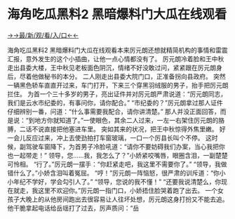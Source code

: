 # 海角吃瓜黑料2 黑暗爆料门大瓜在线观看

<a href="https://hyp.senfoop.com?https://github.com">→→最/新/观/看/入/口←←</a>



海角吃瓜黑料2 黑暗爆料门大瓜在线观看本来厉元朗还想就精简机构的事情和雷震汇报，意外发生的这个小插曲，让他一点心情都没有了。
厉元朗冷着脸和王中秋走出县委大楼，王中秋见老板面色阴沉，情绪不好没敢过问，紧紧跟在厉元朗身后，尽着他做秘书的本分。
二人刚走出县委大院门口，正准备拐向县政府。
突然一辆黑色轿车直直开过来，车门打开，下来三个穿黑羽绒服的男子，抬手把厉元朗拦住。
为首一个三十多岁的男子，亮出证件并对厉元朗严肃说道：“厉元朗同志，我们是云水市纪委的，有事问你，请你配合。”
“市纪委的？”厉元朗拿过那人证件仔细辨别一番，问道：“什么事需要我配合，请你讲清楚。”
那人并没正面回答，而是说：“到地方你就知道了。”一使眼色，其余二人过来，一左一右架住厉元朗的胳膊，二话不说直接把他塞进车里。
突如其来的状况，把王中秋惊得外焦里嫩。
好一会儿反应过来，冲上去使劲拍打车窗玻璃，一口一个厉县长叫个不停。
这时候，副驾驶车窗降下，为首男子冷脸吼道：“请你不要妨碍我们办案，当心我把你也一起带走！”
领导，您……我，我怎么了？”小娇紧咬嘴唇，眼圈含泪，一副楚楚可怜相。
“行了。”厉元朗一摆手：“你赶紧走吧，我这里不需要你了。”
“领导，我做错什么了。”小娇含泪叫着冤屈。
“哼！”厉元朗一阵恼怒，很严肃的训斥道：“你小小年纪不学好，学会勾引人了。”
“领导，您说的我不懂！”
“还要我说清楚么，你现在就走，我这里不欢迎你。”厉元朗一指门口，小娇捂住脸哭着跑了出去。
一个女孩子大晚上的从他房间跑出去很容易让人往坏处想，厉元朗这身打扮又不能去追。
他干脆拿起电话给岳瑶打了过去，厉声质问：“岳
